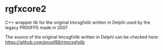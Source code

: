 # rgfxcore2
C++ wrapper lib for the original tmcsgfxlib written in Delphi used by the legacy PR00FPS made in 2007

The source of the original tmcsgfxlib written in Delphi can be checked here:
https://github.com/proof88/rtmcsgfxlib
